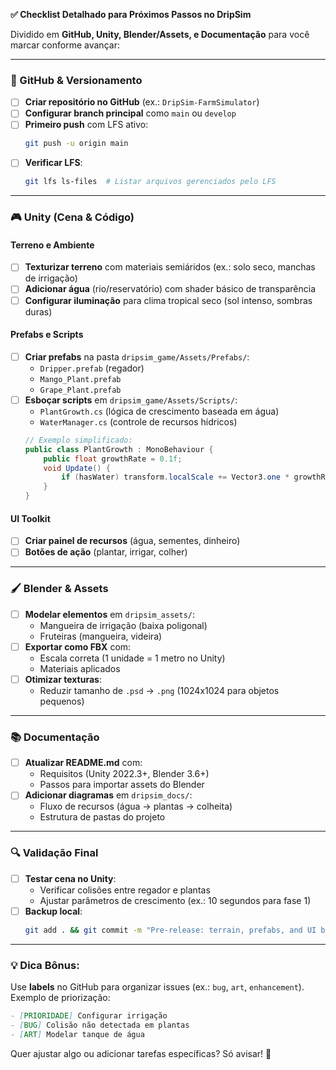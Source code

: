 **✅ Checklist Detalhado para Próximos Passos no DripSim**  

Dividido em **GitHub, Unity, Blender/Assets, e Documentação** para você marcar conforme avançar:

---

### **🚀 GitHub & Versionamento**  
- [ ] **Criar repositório no GitHub** (ex.: `DripSim-FarmSimulator`)  
- [ ] **Configurar branch principal** como `main` ou `develop`  
- [ ] **Primeiro push** com LFS ativo:  
  ```bash
  git push -u origin main
  ```
- [ ] **Verificar LFS**:  
  ```bash
  git lfs ls-files  # Listar arquivos gerenciados pelo LFS
  ```

---

### **🎮 Unity (Cena & Código)**  
#### **Terreno e Ambiente**  
- [ ] **Texturizar terreno** com materiais semiáridos (ex.: solo seco, manchas de irrigação)  
- [ ] **Adicionar água** (rio/reservatório) com shader básico de transparência  
- [ ] **Configurar iluminação** para clima tropical seco (sol intenso, sombras duras)  

#### **Prefabs e Scripts**  
- [ ] **Criar prefabs** na pasta `dripsim_game/Assets/Prefabs/`:  
  - `Dripper.prefab` (regador)  
  - `Mango_Plant.prefab`  
  - `Grape_Plant.prefab`  
- [ ] **Esboçar scripts** em `dripsim_game/Assets/Scripts/`:  
  - `PlantGrowth.cs` (lógica de crescimento baseada em água)  
  - `WaterManager.cs` (controle de recursos hídricos)  
  ```csharp
  // Exemplo simplificado:
  public class PlantGrowth : MonoBehaviour {
      public float growthRate = 0.1f;
      void Update() {
          if (hasWater) transform.localScale += Vector3.one * growthRate * Time.deltaTime;
      }
  }
  ```

#### **UI Toolkit**  
- [ ] **Criar painel de recursos** (água, sementes, dinheiro)  
- [ ] **Botões de ação** (plantar, irrigar, colher)  

---

### **🖌️ Blender & Assets**  
- [ ] **Modelar elementos** em `dripsim_assets/`:  
  - Mangueira de irrigação (baixa poligonal)  
  - Fruteiras (mangueira, videira)  
- [ ] **Exportar como FBX** com:  
  - Escala correta (1 unidade = 1 metro no Unity)  
  - Materiais aplicados  
- [ ] **Otimizar texturas**:  
  - Reduzir tamanho de `.psd` → `.png` (1024x1024 para objetos pequenos)  

---

### **📚 Documentação**  
- [ ] **Atualizar README.md** com:  
  - Requisitos (Unity 2022.3+, Blender 3.6+)  
  - Passos para importar assets do Blender  
- [ ] **Adicionar diagramas** em `dripsim_docs/`:  
  - Fluxo de recursos (água → plantas → colheita)  
  - Estrutura de pastas do projeto  

---

### **🔍 Validação Final**  
- [ ] **Testar cena no Unity**:  
  - Verificar colisões entre regador e plantas  
  - Ajustar parâmetros de crescimento (ex.: 10 segundos para fase 1)  
- [ ] **Backup local**:  
  ```bash
  git add . && git commit -m "Pre-release: terrain, prefabs, and UI base"
  ```

---

### 💡 **Dica Bônus**:  
Use **labels** no GitHub para organizar issues (ex.: `bug`, `art`, `enhancement`). Exemplo de priorização:  
```markdown
- [PRIORIDADE] Configurar irrigação  
- [BUG] Colisão não detectada em plantas  
- [ART] Modelar tanque de água  
```

Quer ajustar algo ou adicionar tarefas específicas? Só avisar! 🌟